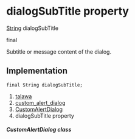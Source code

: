 
<div>

# dialogSubTitle property

</div>


[String](https://api.flutter.dev/flutter/dart-core/String-class.html)
dialogSubTitle


final




Subtitle or message content of the dialog.



## Implementation

``` language-dart
final String dialogSubTitle;
```







1.  [talawa](../../index.html)
2.  [custom_alert_dialog](../../widgets_custom_alert_dialog/)
3.  [CustomAlertDialog](../../widgets_custom_alert_dialog/CustomAlertDialog-class.html)
4.  dialogSubTitle property

##### CustomAlertDialog class







